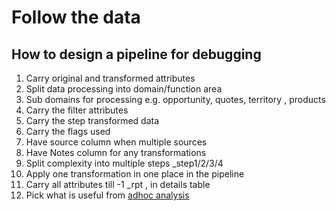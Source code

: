 # Follow the data
## How to design a pipeline for debugging

1. Carry original and transformed attributes
2. Split data processing into domain/function area
3. Sub domains for processing e.g. opportunity, quotes, territory , products 
4. Carry the filter attributes
5. Carry the step transformed data
6. Carry the flags used
7. Have source column when multiple sources
8. Have Notes column for any transformations
9. Split complexity into multiple steps _step1/2/3/4
10. Apply one transformation in one place in the pipeline
11. Carry all attributes till -1 _rpt , in details table
12. Pick what is useful from [adhoc analysis](/adhocAnalysisRequest.sql)
